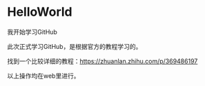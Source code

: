 # HelloWorld
我开始学习GitHub

此次正式学习GitHub，是根据官方的教程学习的。

找到一个比较详细的教程：https://zhuanlan.zhihu.com/p/369486197

以上操作均在web里进行。
